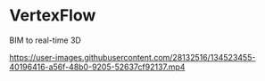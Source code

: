 # VertexFlow
BIM to real-time 3D

https://user-images.githubusercontent.com/28132516/134523455-40196416-a56f-48b0-9205-52637cf92137.mp4
